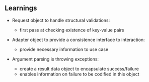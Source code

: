 ## Learnings

- Request object to handle structural validations:
  - first pass at checking existence of key-value pairs

- Adapter object to provide a consistence interface to interaction:
  - provide necessary information to use case

- Argument parsing is throwing exceptions:
  - create a result data object to encapsulate success/failure
  - enables information on failure to be codified in this object
